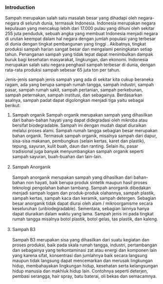 

### Introduction

Sampah merupakan salah satu masalah besar yang dihadapi oleh negara-negara di seluruh dunia, termasuk Indonesia. Indonesia merupakan negara kepulauan yang mencakup lebih dari 17.000 pulau yang dihuni oleh sekitar 255 juta penduduk, sebuah angka yang membuat Indonesia menjadi negara di urutan keempat dalam hal negara dengan jumlah populasi yang terbesar di dunia dengan tingkat pembangunan yang tinggi . Akibatnya, tingkat produksi sampah harian sangat besar dan mengalami peningkatan setiap tahun. Penanganan sampah yang tidak tepat dapat menimbulkan dampak buruk bagi kesehatan masyarakat, lingkungan, dan ekonomi. Indonesia merupakan salah satu negara penghasil sampah terbesar di dunia, dengan rata-rata produksi sampah sebesar 65 juta ton per tahun. 

Jenis-jenis sampah jenis sampah yang ada di sekitar kita cukup beraneka ragam, ada yang berupa sampah rumah tangga, sampah industri, sampah pasar, sampah rumah sakit, sampah pertanian, sampah perkebunan, sampah peternakan, sampah institusi, dan sebagainya. Berdasarkan asalnya, sampah padat dapat digolongkan menjadi tiga yaitu sebagai berikut:
1.	Sampah organik 
Sampah organik merupakan sampah yang dihasilkan dari bahan-bahan hayati yang dapat didegradasi oleh mikroba atau bersifat biodegradable. Sampah ini dengan mudah dapat diuraikan melalui proses alami. Sampah rumah tangga sebagian besar merupakan bahan organik. Termasuk sampah organik, misalnya sampah dari dapur, sisa-sisa makanan, pembungkus (selain kertas, karet dan plastik), tepung, sayuran, kulit buah, daun dan ranting. Selain itu, pasar tradisional juga banyak menyumbangkan sampah organik seperti sampah sayuran, buah-buahan dan lain-lain. <br><br>
2.	Sampah Anorganik <br><br>
Sampah anorganik merupakan sampah yang dihasilkan dari bahan-bahan non hayati, baik berupa produk sintetik maupun hasil proses teknologi pengolahan bahan tambang. Sampah anorganik dibedakan menjadi sampah logam dan produk-produk olahannya, sampah plastik, sampah kertas, sampah kaca dan keramik, sampah detergen. Sebagian besar anorganik tidak dapat diurai oleh alam / mikroorganisme secara keseluruhan (unbiodegradable). Sementara, sebagian lainnya hanya dapat diuraikan dalam waktu yang lama. Sampah jenis ini pada tingkat rumah tangga misalnya botol plastik, botol gelas, tas plastik, dan kaleng. <br><br>
3.	Sampah B3 <br><br>
Sampah B3 merupakan sisa yang dihasilkan dari suatu kegiatan dan proses produksi, baik pada skala rumah tangga, industri, pertambangan dan sebagainya yang terkontaminasi zat atau energi dan komponen lain yang karena sifat, konsentrasi dan jumlahnya baik secara langsung maupun tidak langsung dapat mencemarkan dan merusak lingkungan hidup, membahayakan lingkungan hidup, kesehatan serta kelangsungan hidup manusia dan makhluk hidup lain. Contohnya seperti deterjen, pembasi serangga, hair spray, batu baterai, oli bekas dan semacamnya.

<!-- ## Instructions
This app has 3 sections:
1. <b>Show instructions:</b> This section brings to this page which is the default home page of the page. This contains the intorduction to the problem and the instructions for the app. <br>
2. <b>Run the app:</b> This option runs the app. Here the user has to input image on which the classsfication can be performed. Here the input can be given in 2 ways:
    *  Upload an image yourself from the local storage
    *  The app gets a random product image from the web <br>
    *  After getting the image, the app will predict the 4 most likely categories that the image may belong to along with the respective probabilities. Here during the entire session, the user can get the predictions on the any number of images and the prediction history is shown in a tabular format.<br>
3. <b>Source code:</b> This section contains the entire source code of the app for quick reference.  -->